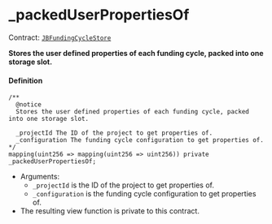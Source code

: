 # _packedUserPropertiesOf

Contract: [`JBFundingCycleStore`](/docs/dev/v2/contracts/jbfundingcyclestore/README.md)​‌

**Stores the user defined properties of each funding cycle, packed into one storage slot.**

#### Definition

```
/**
  @notice
  Stores the user defined properties of each funding cycle, packed into one storage slot.

  _projectId The ID of the project to get properties of.
  _configuration The funding cycle configuration to get properties of.
*/
mapping(uint256 => mapping(uint256 => uint256)) private _packedUserPropertiesOf;
```

* Arguments:
  * `_projectId` is the ID of the project to get properties of.
  * `_configuration` is the funding cycle configuration to get properties of.
* The resulting view function is private to this contract.
